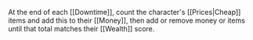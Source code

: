 At the end of each [[Downtime]], count the character's [[Prices|Cheap]] items and add this to their [[Money]], then add or remove money or items until that total matches their [[Wealth]] score.
